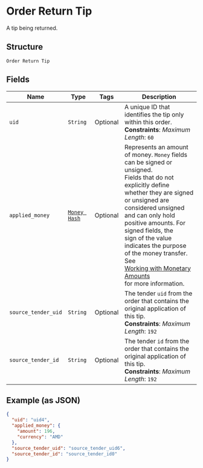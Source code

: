 
# Order Return Tip

A tip being returned.

## Structure

`Order Return Tip`

## Fields

| Name | Type | Tags | Description |
|  --- | --- | --- | --- |
| `uid` | `String` | Optional | A unique ID that identifies the tip only within this order.<br>**Constraints**: *Maximum Length*: `60` |
| `applied_money` | [`Money Hash`](../../doc/models/money.md) | Optional | Represents an amount of money. `Money` fields can be signed or unsigned.<br>Fields that do not explicitly define whether they are signed or unsigned are<br>considered unsigned and can only hold positive amounts. For signed fields, the<br>sign of the value indicates the purpose of the money transfer. See<br>[Working with Monetary Amounts](https://developer.squareup.com/docs/build-basics/working-with-monetary-amounts)<br>for more information. |
| `source_tender_uid` | `String` | Optional | The tender `uid` from the order that contains the original application of this tip.<br>**Constraints**: *Maximum Length*: `192` |
| `source_tender_id` | `String` | Optional | The tender `id` from the order that contains the original application of this tip.<br>**Constraints**: *Maximum Length*: `192` |

## Example (as JSON)

```json
{
  "uid": "uid4",
  "applied_money": {
    "amount": 196,
    "currency": "AMD"
  },
  "source_tender_uid": "source_tender_uid6",
  "source_tender_id": "source_tender_id0"
}
```

